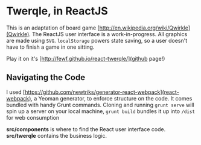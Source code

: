 Twerqle, in ReactJS
=============

This is an adaptation of board game [http://en.wikipedia.org/wiki/Qwirkle](Qwirkle). The ReactJS user interface is a work-in-progress. All graphics are made using `SVG`. `localStorage` powers state saving, so a user doesn't have to finish a game in one sitting. 

Play it on it's [http://fewf.github.io/react-twerqle/](github page!)

Navigating the Code
-------------------

I used [https://github.com/newtriks/generator-react-webpack](react-webpack), a Yeoman generator, to enforce structure on the code. It comes bundled with handy Grunt commands. Cloning and running `grunt serve` will spin up a server on your local machine, `grunt build` bundles it up into `/dist` for web consumption

**src/components** is where to find the React user interface code. 
**src/twerqle** contains the business logic. 